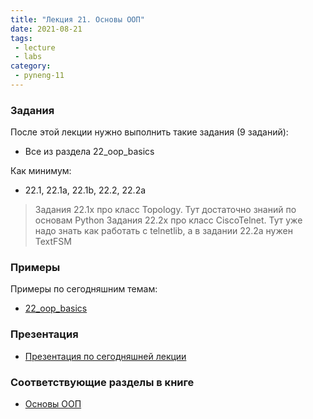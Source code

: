 ```yaml
---
title: "Лекция 21. Основы ООП"
date: 2021-08-21
tags:
 - lecture
 - labs
category:
 - pyneng-11
---
```


### Задания

После этой лекции нужно выполнить такие задания (9 заданий):

* Все из раздела 22_oop_basics

Как минимум:

* 22.1, 22.1a, 22.1b, 22.2, 22.2a


> Задания 22.1x про класс Topology. Тут достаточно знаний по основам Python
> Задания 22.2x про класс CiscoTelnet. Тут уже надо знать как работать с telnetlib, а в задании 22.2a нужен TextFSM


### Примеры

Примеры по сегодняшним темам:


* [22_oop_basics](https://github.com/pyneng/pyneng-online-11-jun-aug-2021/tree/main/examples/22_oop_basics)

### Презентация

* [Презентация по сегодняшней лекции](https://github.com/pyneng/all-pyneng-slides/blob/main/pyneng/22_oop_basics.md)


### Соответствующие разделы в книге

* [Основы ООП](https://pyneng.readthedocs.io/ru/latest/book/22_oop_basics/index.html)

